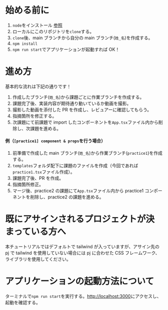 # 始める前に

1. `node`をインストール [参照](https://pj100.esa.io/posts/4318)
2. ローカルにこのリポジトリを`clone`する。
3. `clone`後、main ブランチから自分の main ブランチ(`姓_名`)を作成する。
4. `npm install`
5. `npm run start`でアプリケーションが起動すれば OK！

# 進め方

基本的な流れは下記の通りです！

1. 作成したブランチ(`姓_名`)から課題ごとに作業ブランチを作成する。
2. 課題完了後、実装内容が期待通り動いているか動画を撮影。
3. 撮影した動画を添付した PR を作成し、レビュアーに確認してもらう。
4. 指摘箇所を修正する。
5. 次課題にて前課題で import したコンポーネントを`App.tsx`ファイル内から削除し、次課題を進める。

#### 例（`[practice1] component & props`を行う場合）

1. 前準備で作成した main ブランチ(`姓_名`)から作業ブランチ(`practice1`)を作成する。
2. `templates`フォルダ配下に課題のファイルを作成（今回であれば`practice1.tsx`ファイル作成）。
3. 課題完了後、PR を作成。
4. 指摘箇所修正。
5. マージ後、practice2 の課題にて`App.tsx`ファイル内から practice1 コンポーネントを削除し、practice2 の課題を進める。

# 既にアサインされるプロジェクトが決まっている方へ

本チュートリアルではデフォルトで tailwind が入っていますが、アサイン先の pj で tailwind を使用していない場合には pj に合わせた CSS フレームワーク、ライブラリを使用してください。

# アプリケーションの起動方法について

ターミナルで`npm run start`を実行する。[http://localhost:3000](http://localhost:3000)にアクセスし、起動を確認する。
